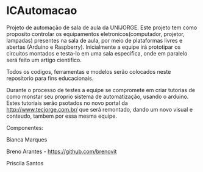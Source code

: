 # ICAutomacao
Projeto de automação de sala de aula da UNIJORGE.
Este projeto tem como proposito controlar os equipamentos eletronicos(computador, projetor, lampadas) presentes na sala de aula, por meio de plataformas livres e abertas (Arduino e Raspberry). Inicialmente a equipe irá prototipar os circuitos montados e testa-lo em uma sala especifica, onde em paralelo será feito um artigo cientifico.

Todos os codigos, ferramentas e modelos serão colocados neste repositorio para fins educacionais.

Durante o processo de testes a equipe se compromete em criar tutorias de como monstar seu proprio sistema de automatização, usando o arduino. Estes tutoriais serão psotados no novo portal da http://www.tecjorge.com.br/ que será remontado, dando um novo visual e conteudo, tambem por essa mesma equipe.

Componentes: 

Bianca Marques

Breno Arantes - https://github.com/brenovit

Priscila Santos
